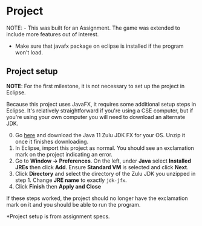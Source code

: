 # Project

NOTE: - This was built for an Assignment. The game was extended to include more features out of interest.
- Make sure that javafx package on eclipse is installed if the program won't load.

## Project setup

**NOTE**: For the first milestone, it is not necessary to set up the project in Eclipse.

Because this project uses JavaFX, it requires some additional setup steps in Eclipse. It's relatively straightforward if you're using a CSE computer, but if you're using your own computer you will need to download an alternate JDK.

0. Go [here](https://www.azul.com/downloads/zulu-community/?&package=jdk-fx) and download the Java 11 Zulu JDK FX for your OS. Unzip it once it finishes downloading.
1. In Eclipse, import this project as normal. You should see an exclamation mark on the project indicating an error.
2. Go to **Window -> Preferences**. On the left, under **Java** select **Installed JREs** then click **Add**. Ensure **Standard VM** is selected and click **Next**.
3. Click **Directory** and select the directory of the Zulu JDK you unzipped in step 1. Change **JRE name** to exactly `jdk-jfx`.
4. Click **Finish** then **Apply and Close**

If these steps worked, the project should no longer have the exclamation mark on it and you should be able to run the program.

*Project setup is from assignment specs.
